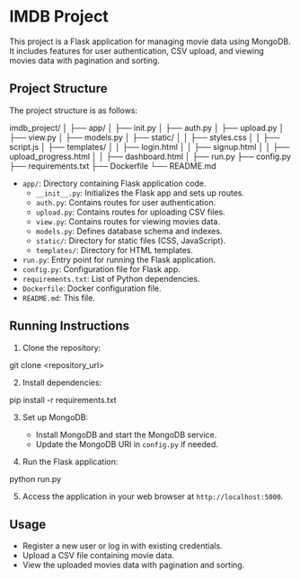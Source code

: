 # IMDB Project

This project is a Flask application for managing movie data using MongoDB. It includes features for user authentication, CSV upload, and viewing movies data with pagination and sorting.

## Project Structure

The project structure is as follows:

imdb_project/
│
├── app/
│ ├── init.py
│ ├── auth.py
│ ├── upload.py
│ ├── view.py
│ ├── models.py
│ ├── static/
│ │ ├── styles.css
│ │ ├── script.js
│ ├── templates/
│ │ ├── login.html
│ │ ├── signup.html
│ │ ├── upload_progress.html
│ │ ├── dashboard.html
│
├── run.py
├── config.py
├── requirements.txt
├── Dockerfile
└── README.md


- `app/`: Directory containing Flask application code.
  - `__init__.py`: Initializes the Flask app and sets up routes.
  - `auth.py`: Contains routes for user authentication.
  - `upload.py`: Contains routes for uploading CSV files.
  - `view.py`: Contains routes for viewing movies data.
  - `models.py`: Defines database schema and indexes.
  - `static/`: Directory for static files (CSS, JavaScript).
  - `templates/`: Directory for HTML templates.
- `run.py`: Entry point for running the Flask application.
- `config.py`: Configuration file for Flask app.
- `requirements.txt`: List of Python dependencies.
- `Dockerfile`: Docker configuration file.
- `README.md`: This file.

## Running Instructions

1. Clone the repository:

git clone <repository_url>


2. Install dependencies:

pip install -r requirements.txt

3. Set up MongoDB:
   - Install MongoDB and start the MongoDB service.
   - Update the MongoDB URI in `config.py` if needed.

4. Run the Flask application:

python run.py

5. Access the application in your web browser at `http://localhost:5000`.

## Usage

- Register a new user or log in with existing credentials.
- Upload a CSV file containing movie data.
- View the uploaded movies data with pagination and sorting.

